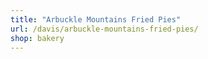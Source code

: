 ```yaml
---
title: "Arbuckle Mountains Fried Pies"
url: /davis/arbuckle-mountains-fried-pies/
shop: bakery
---
```

